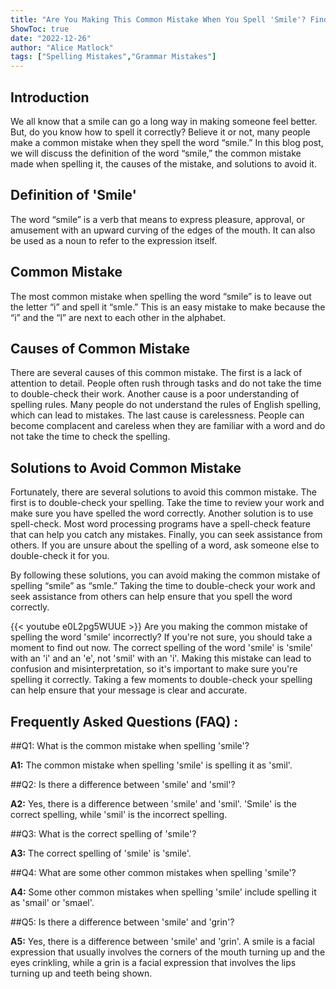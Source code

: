 ```yaml
---
title: "Are You Making This Common Mistake When You Spell 'Smile'? Find Out Now!"
ShowToc: true 
date: "2022-12-26"
author: "Alice Matlock" 
tags: ["Spelling Mistakes","Grammar Mistakes"]
---
```

## Introduction

We all know that a smile can go a long way in making someone feel better. But, do you know how to spell it correctly? Believe it or not, many people make a common mistake when they spell the word “smile.” In this blog post, we will discuss the definition of the word “smile,” the common mistake made when spelling it, the causes of the mistake, and solutions to avoid it.

## Definition of 'Smile'

The word “smile” is a verb that means to express pleasure, approval, or amusement with an upward curving of the edges of the mouth. It can also be used as a noun to refer to the expression itself.

## Common Mistake

The most common mistake when spelling the word “smile” is to leave out the letter “i” and spell it “smle.” This is an easy mistake to make because the “i” and the “l” are next to each other in the alphabet.

## Causes of Common Mistake

There are several causes of this common mistake. The first is a lack of attention to detail. People often rush through tasks and do not take the time to double-check their work. Another cause is a poor understanding of spelling rules. Many people do not understand the rules of English spelling, which can lead to mistakes. The last cause is carelessness. People can become complacent and careless when they are familiar with a word and do not take the time to check the spelling.

## Solutions to Avoid Common Mistake

Fortunately, there are several solutions to avoid this common mistake. The first is to double-check your spelling. Take the time to review your work and make sure you have spelled the word correctly. Another solution is to use spell-check. Most word processing programs have a spell-check feature that can help you catch any mistakes. Finally, you can seek assistance from others. If you are unsure about the spelling of a word, ask someone else to double-check it for you.

By following these solutions, you can avoid making the common mistake of spelling “smile” as “smle.” Taking the time to double-check your work and seek assistance from others can help ensure that you spell the word correctly.

{{< youtube e0L2pg5WUUE >}} 
Are you making the common mistake of spelling the word 'smile' incorrectly? If you're not sure, you should take a moment to find out now. The correct spelling of the word 'smile' is 'smile' with an 'i' and an 'e', not 'smil' with an 'i'. Making this mistake can lead to confusion and misinterpretation, so it's important to make sure you're spelling it correctly. Taking a few moments to double-check your spelling can help ensure that your message is clear and accurate.

## Frequently Asked Questions (FAQ) :
##Q1: What is the common mistake when spelling 'smile'?

**A1:** The common mistake when spelling 'smile' is spelling it as 'smil'.

##Q2: Is there a difference between 'smile' and 'smil'?

**A2:** Yes, there is a difference between 'smile' and 'smil'. 'Smile' is the correct spelling, while 'smil' is the incorrect spelling.

##Q3: What is the correct spelling of 'smile'?

**A3:** The correct spelling of 'smile' is 'smile'.

##Q4: What are some other common mistakes when spelling 'smile'?

**A4:** Some other common mistakes when spelling 'smile' include spelling it as 'smail' or 'smael'.

##Q5: Is there a difference between 'smile' and 'grin'?

**A5:** Yes, there is a difference between 'smile' and 'grin'. A smile is a facial expression that usually involves the corners of the mouth turning up and the eyes crinkling, while a grin is a facial expression that involves the lips turning up and teeth being shown.





